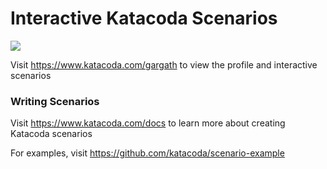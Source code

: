 # Interactive Katacoda Scenarios

[![](http://shields.katacoda.com/katacoda/gargath/count.svg)](https://www.katacoda.com/gargath "Get your profile on Katacoda.com")

Visit https://www.katacoda.com/gargath to view the profile and interactive scenarios

### Writing Scenarios
Visit https://www.katacoda.com/docs to learn more about creating Katacoda scenarios

For examples, visit https://github.com/katacoda/scenario-example
